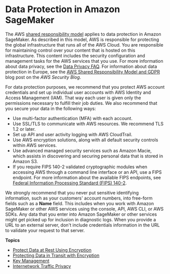 # Data Protection in Amazon SageMaker<a name="data-protection"></a>

The AWS [shared responsibility model](http://aws.amazon.com/compliance/shared-responsibility-model/) applies to data protection in Amazon SageMaker\. As described in this model, AWS is responsible for protecting the global infrastructure that runs all of the AWS Cloud\. You are responsible for maintaining control over your content that is hosted on this infrastructure\. This content includes the security configuration and management tasks for the AWS services that you use\. For more information about data privacy, see the [Data Privacy FAQ](http://aws.amazon.com/compliance/data-privacy-faq)\. For information about data protection in Europe, see the [AWS Shared Responsibility Model and GDPR](http://aws.amazon.com/blogs/security/the-aws-shared-responsibility-model-and-gdpr/) blog post on the *AWS Security Blog*\.

For data protection purposes, we recommend that you protect AWS account credentials and set up individual user accounts with AWS Identity and Access Management \(IAM\)\. That way each user is given only the permissions necessary to fulfill their job duties\. We also recommend that you secure your data in the following ways:
+ Use multi\-factor authentication \(MFA\) with each account\.
+ Use SSL/TLS to communicate with AWS resources\. We recommend TLS 1\.2 or later\.
+ Set up API and user activity logging with AWS CloudTrail\.
+ Use AWS encryption solutions, along with all default security controls within AWS services\.
+ Use advanced managed security services such as Amazon Macie, which assists in discovering and securing personal data that is stored in Amazon S3\.
+ If you require FIPS 140\-2 validated cryptographic modules when accessing AWS through a command line interface or an API, use a FIPS endpoint\. For more information about the available FIPS endpoints, see [Federal Information Processing Standard \(FIPS\) 140\-2](http://aws.amazon.com/compliance/fips/)\.

We strongly recommend that you never put sensitive identifying information, such as your customers' account numbers, into free\-form fields such as a **Name** field\. This includes when you work with Amazon SageMaker or other AWS services using the console, API, AWS CLI, or AWS SDKs\. Any data that you enter into Amazon SageMaker or other services might get picked up for inclusion in diagnostic logs\. When you provide a URL to an external server, don't include credentials information in the URL to validate your request to that server\.

**Topics**
+ [Protect Data at Rest Using Encryption](encryption-at-rest.md)
+ [Protecting Data in Transit with Encryption](encryption-in-transit.md)
+ [Key Management](key-management.md)
+ [Internetwork Traffic Privacy](inter-network-privacy.md)